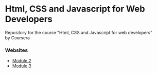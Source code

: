 # Html, CSS and Javascript for Web Developers
Repository for the course "Html, CSS and Javascript for web developers" by Coursera

### Websites
* <a href = "https://alrubin.github.io/web_developer_coursera/module2/"  target="_blank" >Module 2 </a>
* <a href = "https://alrubin.github.io/web_developer_coursera/module3/" target="_blank" >Module 3 </a>
